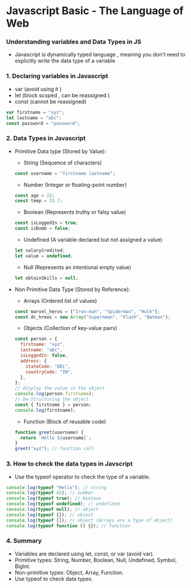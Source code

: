 # Javascript Basic - The Language of Web

### Understanding variables and Data Types in JS

- Javascript is dynamically typed language , meaning you don't need to explicitly write the data type of a variable

### 1. Declaring variables in Javascript

- var (avoid using it )
- let (block scoped , can be reassigned )
- const (cannot be reassigned)

```js
var firstname = "xyz";
let lastname = "abc";
const password = "password";
```

### 2. Data Types in Javascript

- Primitive Data type (Stored by Value):
  - String (Sequence of characters)
  ```js
  const username = "firstname lastname";
  ```
  - Number (Integer or floating-point number)
  ```js
  const age = 22;
  const temp = 33.7;
  ```
  - Boolean (Represents truthy or falsy value)
  ```js
  const isLoggedIn = true;
  const isDumb = false;
  ```
  - Undefined (A variable declared but not assigned a value)
  ```js
  let salaryCredited;
  let value = undefined;
  ```
  - Null (Represents an intentional empty value)
  ```js
  let obtainSkills = null;
  ```
- Non Primitive Data Type (Stored by Reference):

  - Arrays (Ordered list of values)

  ```js
  const marvel_heros = ["Iron-man", "Spiderman", "Hulk"];
  const dc_hreos = new Array("Supernman", "Flash", "Batman");
  ```

  - Objects (Collection of key-value pairs)

  ```js
  const person = {
    firstname: "xyz",
    lastname: "abc",
    isLoggedIn: false,
    address: {
      stateCode: "DEL",
      countryCode: "IN",
    },
  };
  // display the value in the object
  console.log(person.firstname);
  // De-Structuring the object
  const { firstname } = person;
  console.log(firstname);
  ```

  - Function (Block of reusable code)

  ```js
  function greet(username) {
    return `Hello ${username}`;
  }
  greet("xyz"); // function call
  ```

### 3. How to check the data types in Javscript

- Use the typeof operator to check the type of a variable.

```js
console.log(typeof "Hello"); // string
console.log(typeof 42); // number
console.log(typeof true); // boolean
console.log(typeof undefined); // undefined
console.log(typeof null); // object
console.log(typeof {}); // object
console.log(typeof []); // object (Arrays are a type of object)
console.log(typeof function () {}); // function
```

### 4. Summary

- Variables are declared using let, const, or var (avoid var).
- Primitive types: String, Number, Boolean, Null, Undefined, Symbol, BigInt.
- Non-primitive types: Object, Array, Function.
- Use typeof to check data types.
